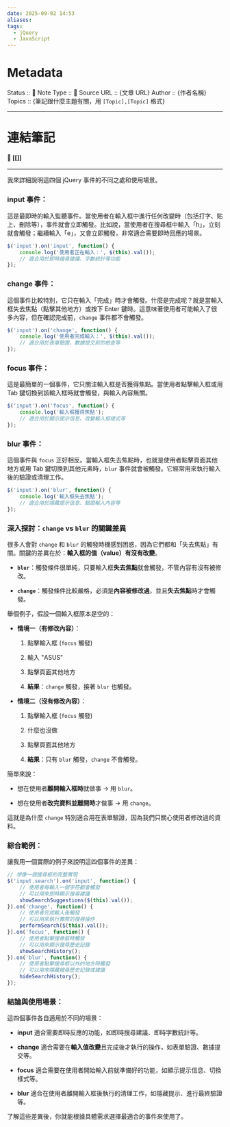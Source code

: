 ```yaml
---
date: 2025-09-02 14:53
aliases:
tags:
  - jQuery
  - JavaScript
---
```

# Metadata
Status :: 🌱
Note Type :: 📰
Source URL :: {文章 URL}
Author :: {作者名稱}
Topics :: {筆記跟什麼主題有關，用 `[Topic],[Topic]` 格式}

---
# 連結筆記
#### 📑 [[]]

---

我來詳細說明這四個 jQuery 事件的不同之處和使用場景。

### input 事件：

這是最即時的輸入監聽事件。當使用者在輸入框中進行任何改變時（包括打字、貼上、刪除等），事件就會立即觸發。比如說，當使用者在搜尋框中輸入「h」，立刻就會觸發；繼續輸入「e」，又會立即觸發，非常適合需要即時回應的場景。

```javascript
$('input').on('input', function() {
    console.log('使用者正在輸入：', $(this).val());
    // 適合用於即時搜尋建議、字數統計等功能
});
```

### change 事件：

這個事件比較特別，它只在輸入「完成」時才會觸發。什麼是完成呢？就是當輸入框失去焦點（點擊其他地方）或按下 Enter 鍵時。這意味著使用者可能輸入了很多內容，但在確認完成前，`change` 事件都不會觸發。

```javascript
$('input').on('change', function() {
    console.log('使用者完成輸入：', $(this).val());
    // 適合用於表單驗證、數據提交前的檢查等
});
```

### focus 事件：

這是最簡單的一個事件，它只關注輸入框是否獲得焦點。當使用者點擊輸入框或用 Tab 鍵切換到該輸入框時就會觸發，與輸入內容無關。

```javascript
$('input').on('focus', function() {
    console.log('輸入框獲得焦點');
    // 適合用於顯示提示信息、改變輸入框樣式等
});
```

### blur 事件：

這個事件與 `focus` 正好相反。當輸入框失去焦點時，也就是使用者點擊頁面其他地方或用 Tab 鍵切換到其他元素時，`blur` 事件就會被觸發。它經常用來執行輸入後的驗證或清理工作。

```javascript
$('input').on('blur', function() {
    console.log('輸入框失去焦點');
    // 適合用於隱藏提示信息、驗證輸入內容等
});
```

### 深入探討：`change` vs `blur` 的關鍵差異

很多人會對 `change` 和 `blur` 的觸發時機感到困惑，因為它們都和「失去焦點」有關。關鍵的差異在於：**輸入框的值（value）有沒有改變**。

- **`blur`**：觸發條件很單純，只要輸入框**失去焦點**就會觸發，不管內容有沒有被修改。
    
- **`change`**：觸發條件比較嚴格，必須是**內容被修改過**，並且**失去焦點**時才會觸發。
    

舉個例子，假設一個輸入框原本是空的：

- **情境一（有修改內容）**：
    
    1. 點擊輸入框 (`focus` 觸發)
        
    2. 輸入 "ASUS"
        
    3. 點擊頁面其他地方
        
    4. **結果**：`change` 觸發，接著 `blur` 也觸發。
        
- **情境二（沒有修改內容）**：
    
    1. 點擊輸入框 (`focus` 觸發)
        
    2. 什麼也沒做
        
    3. 點擊頁面其他地方
        
    4. **結果**：只有 `blur` 觸發，`change` 不會觸發。
        

簡單來說：

- 想在使用者**離開輸入框時**就做事 -> 用 `blur`。
    
- 想在使用者**改完資料並離開時**才做事 -> 用 `change`。
    

這就是為什麼 `change` 特別適合用在表單驗證，因為我們只關心使用者修改過的資料。

### 綜合範例：

讓我用一個實際的例子來說明這四個事件的差異：

```javascript
// 想像一個搜尋框的完整實現
$('input.search').on('input', function() {
    // 使用者每輸入一個字符都會觸發
    // 可以用來即時顯示搜尋建議
    showSearchSuggestions($(this).val());
}).on('change', function() {
    // 使用者完成輸入後觸發
    // 可以用來執行實際的搜尋操作
    performSearch($(this).val());
}).on('focus', function() {
    // 使用者點擊搜尋框時觸發
    // 可以用來顯示搜尋歷史記錄
    showSearchHistory();
}).on('blur', function() {
    // 使用者點擊搜尋框以外的地方時觸發
    // 可以用來隱藏搜尋歷史記錄或建議
    hideSearchHistory();
});
```

### 結論與使用場景：

這四個事件各自適用於不同的場景：

- **input** 適合需要即時反應的功能，如即時搜尋建議、即時字數統計等。
    
- **change** 適合需要在**輸入值改變**且完成後才執行的操作，如表單驗證、數據提交等。
    
- **focus** 適合需要在使用者開始輸入前就準備好的功能，如顯示提示信息、切換樣式等。
    
- **blur** 適合在使用者離開輸入框後執行的清理工作，如隱藏提示、進行最終驗證等。
    

了解這些差異後，你就能根據具體需求選擇最適合的事件來使用了。